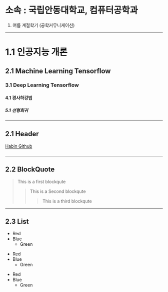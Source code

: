 소속 : 국립안동대학교, 컴퓨터공학과
==========================

1. 여름 계절학기 (공학커뮤니케이션)
-----------------------------------------

# 1.1 인공지능 개론
## 2.1 Machine Learning Tensorflow
### 3.1 Deep Learning Tensorflow
#### 4.1 경사하강법
##### 5.1 선형회귀








------------------------------------------------
## 2.1 Header
[Habin Github](https://github.com/HABINOH)
### 



------------------------------------------------
## 2.2 BlockQuote
> This is a first blockqute
>	> This is a Second blockqute
>	>	> This is a third blockqute



------------------------------------------------
## 2.3 List
* Red
 * Blue
   * Green

+ Red
 + Blue
   + Green

- Red
 - Blue
   - Green




